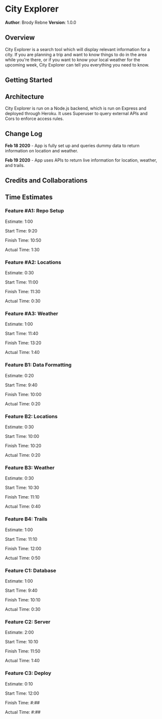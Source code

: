# City Explorer

**Author**: Brody Rebne
**Version**: 1.0.0

## Overview

City Explorer is a search tool which will display relevant information for a city. If you are planning a trip and want to know things to do in the area while you're there, or if you want to know your local weather for the upcoming week, City Explorer can tell you everything you need to know.

## Getting Started
<!-- What are the steps that a user must take in order to build this app on their own machine and get it running? -->

## Architecture

City Explorer is run on a Node.js backend, which is run on Express and deployed through Heroku. It uses Superuser to query external APIs and Cors to enforce access rules.

## Change Log

**Feb 18 2020** - App is fully set up and queries dummy data to return information on location and weather.

**Feb 19 2020** - App uses APIs to return live information for location, weather, and trails.

## Credits and Collaborations
<!-- Give credit (and a link) to other people or resources that helped you build this application. -->

## Time Estimates

### Feature #A1: Repo Setup

Estimate: 1:00

Start Time: 9:20

Finish Time: 10:50

Actual Time: 1:30

### Feature #A2: Locations

Estimate: 0:30

Start Time: 11:00

Finish Time: 11:30

Actual Time: 0:30

### Feature #A3: Weather

Estimate: 1:00

Start Time: 11:40

Finish Time: 13:20

Actual Time: 1:40

### Feature B1: Data Formatting

Estimate: 0:20

Start Time: 9:40

Finish Time: 10:00

Actual Time: 0:20

### Feature B2: Locations

Estimate: 0:30

Start Time: 10:00

Finish Time: 10:20

Actual Time: 0:20

### Feature B3: Weather

Estimate: 0:30

Start Time: 10:30

Finish Time: 11:10

Actual Time: 0:40

### Feature B4: Trails

Estimate: 1:00

Start Time: 11:10

Finish Time: 12:00

Actual Time: 0:50

### Feature C1: Database

Estimate: 1:00

Start Time: 9:40

Finish Time: 10:10

Actual Time: 0:30

### Feature C2: Server

Estimate: 2:00

Start Time: 10:10

Finish Time: 11:50

Actual Time: 1:40

### Feature C3: Deploy

Estimate: 0:10

Start Time: 12:00

Finish Time: #:##

Actual Time: #:##
